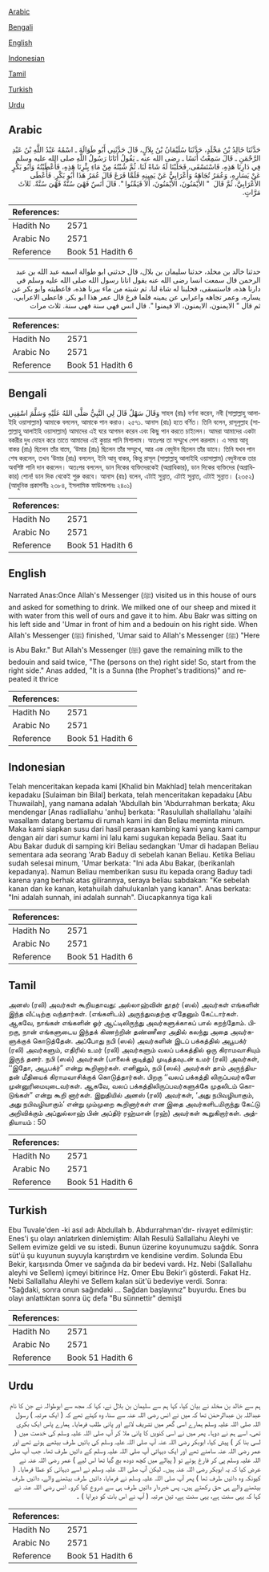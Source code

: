 [Arabic](#arabic)

[Bengali](#bengali)

[English](#english)

[Indonesian](#indonesian)

[Tamil](#tamil)

[Turkish](#turkish)

[Urdu](#urdu)

## Arabic


<div dir="rtl" lang="ar" style={{fontSize:'larger',backgroundColor:'#f8f9fa',padding:20}}>
حَدَّثَنَا خَالِدُ بْنُ مَخْلَدٍ، حَدَّثَنَا سُلَيْمَانُ بْنُ بِلاَلٍ، قَالَ حَدَّثَنِي أَبُو طَوَالَةَ ـ اسْمُهُ عَبْدُ اللَّهِ بْنُ عَبْدِ الرَّحْمَنِ ـ قَالَ سَمِعْتُ أَنَسًا ـ رضى الله عنه ـ يَقُولُ أَتَانَا رَسُولُ اللَّهِ صلى الله عليه وسلم فِي دَارِنَا هَذِهِ، فَاسْتَسْقَى، فَحَلَبْنَا لَهُ شَاةً لَنَا، ثُمَّ شُبْتُهُ مِنْ مَاءِ بِئْرِنَا هَذِهِ، فَأَعْطَيْتُهُ وَأَبُو بَكْرٍ عَنْ يَسَارِهِ، وَعُمَرُ تُجَاهَهُ وَأَعْرَابِيٌّ عَنْ يَمِينِهِ فَلَمَّا فَرَغَ قَالَ عُمَرُ هَذَا أَبُو بَكْرٍ‏.‏ فَأَعْطَى الأَعْرَابِيَّ، ثُمَّ قَالَ ‏ "‏ الأَيْمَنُونَ، الأَيْمَنُونَ، أَلاَ فَيَمِّنُوا ‏"‏‏.‏ قَالَ أَنَسٌ فَهْىَ سُنَّةٌ فَهْىَ سُنَّةٌ‏.‏ ثَلاَثَ مَرَّاتٍ‏.‏
</div>
<div style={{backgroundColor:'#f8f9fa',padding:20, marginBottom: 10}}><table> <thead> <tr> <th>References:</th> <th></th> </tr> </thead> <tbody><tr><td>Hadith No</td><td>2571</td></tr><tr><td>Arabic No</td><td>2571</td></tr><tr><td>Reference</td><td>Book 51 Hadith 6</td></tr></tbody></table></div>


<div dir="rtl" lang="ar" style={{fontSize:'larger',backgroundColor:'#f8f9fa',padding:20}}>
حدثنا خالد بن مخلد، حدثنا سليمان بن بلال، قال حدثني ابو طوالة اسمه عبد الله بن عبد الرحمن قال سمعت انسا رضى الله عنه يقول اتانا رسول الله صلى الله عليه وسلم في دارنا هذه، فاستسقى، فحلبنا له شاة لنا، ثم شبته من ماء بيرنا هذه، فاعطيته وابو بكر عن يساره، وعمر تجاهه واعرابي عن يمينه فلما فرغ قال عمر هذا ابو بكر. فاعطى الاعرابي، ثم قال " الايمنون، الايمنون، الا فيمنوا ". قال انس فهى سنة فهى سنة. ثلاث مرات
</div>
<div style={{backgroundColor:'#f8f9fa',padding:20, marginBottom: 10}}><table> <thead> <tr> <th>References:</th> <th></th> </tr> </thead> <tbody><tr><td>Hadith No</td><td>2571</td></tr><tr><td>Arabic No</td><td>2571</td></tr><tr><td>Reference</td><td>Book 51 Hadith 6</td></tr></tbody></table></div>

## Bengali


<div dir="ltr" lang="bn" style={{fontSize:'larger',backgroundColor:'#f8f9fa',padding:20}}>
وَقَالَ سَهْلٌ قَالَ لِي النَّبِيُّ صَلَّى اللهُ عَلَيْهِ وَسَلَّمَ اسْقِنِي সাহল (রাঃ) বর্ণনা করেন, নবী (সাল্লাল্লাহু আলাইহি ওয়াসাল্লাম) আমাকে বললেন, আমাকে পান করাও। ২৫৭১. আনাস (রাঃ) হতে বর্ণিত। তিনি বলেন, রাসূলুল্লাহ (সাল্লাল্লাহু আলাইহি ওয়াসাল্লাম) আমাদের এই ঘরে আগমন করেন এবং কিছু পান করতে চাইলেন। আমরা আমাদের একটা বকরীর দুধ দোহন করে তাতে আমাদের এই কুয়ার পানি মিশালাম। অতঃপর তা সম্মুখে পেশ করলাম। এ সময় আবূ বাকর (রাঃ) ছিলেন তাঁর বামে, ‘উমার (রাঃ) ছিলেন তাঁর সম্মুখে, আর এক বেদুঈন ছিলেন তাঁর ডানে। তিনি যখন পান শেষ করলেন, তখন ‘উমার (রাঃ) বললেন, ইনি আবূ বাকর, কিন্তু রাসূল (সাল্লাল্লাহু আলাইহি ওয়াসাল্লাম) বেদুঈনকে তার অবশিষ্ট পানি দান করলেন। অতঃপর বললেন, ডান দিকের ব্যক্তিদেরকেই (অগ্রাধিকার), ডান দিকের ব্যক্তিদের (অগ্রাধিকার) শোন! ডান দিক থেকেই শুরু করবে। আনাস (রাঃ) বলেন, এটাই সুন্নাত, এটাই সুন্নাত, এটাই সুন্নাত। (২৩৫২) (আধুনিক প্রকাশনীঃ ২৩৮৪, ইসলামিক ফাউন্ডেশনঃ ২৪০১)
</div>
<div style={{backgroundColor:'#f8f9fa',padding:20, marginBottom: 10}}><table> <thead> <tr> <th>References:</th> <th></th> </tr> </thead> <tbody><tr><td>Hadith No</td><td>2571</td></tr><tr><td>Arabic No</td><td>2571</td></tr><tr><td>Reference</td><td>Book 51 Hadith 6</td></tr></tbody></table></div>

## English


<div dir="ltr" lang="en" style={{fontSize:'larger',backgroundColor:'#f8f9fa',padding:20}}>
Narrated Anas:Once Allah's Messenger (ﷺ) visited us in this house of ours and asked for something to drink. We milked one of our sheep and mixed it with water from this well of ours and gave it to him. Abu Bakr was sitting on his left side and 'Umar in front of him and a bedouin on his right side. When Allah's Messenger (ﷺ) finished, 'Umar said to Allah's Messenger (ﷺ) "Here is Abu Bakr." But Allah's Messenger (ﷺ) gave the remaining milk to the bedouin and said twice, "The (persons on the) right side! So, start from the right side." Anas added, "It is a Sunna (the Prophet's traditions)" and repeated it thrice
</div>
<div style={{backgroundColor:'#f8f9fa',padding:20, marginBottom: 10}}><table> <thead> <tr> <th>References:</th> <th></th> </tr> </thead> <tbody><tr><td>Hadith No</td><td>2571</td></tr><tr><td>Arabic No</td><td>2571</td></tr><tr><td>Reference</td><td>Book 51 Hadith 6</td></tr></tbody></table></div>

## Indonesian


<div dir="ltr" lang="id" style={{fontSize:'larger',backgroundColor:'#f8f9fa',padding:20}}>
Telah menceritakan kepada kami [Khalid bin Makhlad] telah menceritakan kepadaku [Sulaiman bin Bilal] berkata, telah menceritakan kepadaku [Abu Thuwailah], yang namana adalah 'Abdullah bin 'Abdurrahman berkata; Aku mendengar [Anas radliallahu 'anhu] berkata: "Rasulullah shallallahu 'alaihi wasallam datang bertamu di rumah kami ini dan Beliau meminta minum. Maka kami siapkan susu dari hasil perasan kambing kami yang kami campur dengan air dari sumur kami ini lalu kami sugukan kepada Beliau. Saat itu Abu Bakar duduk di samping kiri Beliau sedangkan 'Umar di hadapan Beliau sementara ada seorang 'Arab Baduy di sebelah kanan Beliau. Ketika Beliau sudah selesai minum, 'Umar berkata: "Ini ada Abu Bakar, (berikanlah kepadanya). Namun Beliau memberikan susu itu kepada orang Baduy tadi karena yang berhak atas gilirannya, seraya beliau sabdakan: "Ke sebelah kanan dan ke kanan, ketahuilah dahulukanlah yang kanan". Anas berkata: "Ini adalah sunnah, ini adalah sunnah". Diucapkannya tiga kali
</div>
<div style={{backgroundColor:'#f8f9fa',padding:20, marginBottom: 10}}><table> <thead> <tr> <th>References:</th> <th></th> </tr> </thead> <tbody><tr><td>Hadith No</td><td>2571</td></tr><tr><td>Arabic No</td><td>2571</td></tr><tr><td>Reference</td><td>Book 51 Hadith 6</td></tr></tbody></table></div>

## Tamil


<div dir="ltr" lang="ta" style={{fontSize:'larger',backgroundColor:'#f8f9fa',padding:20}}>
அனஸ் (ரலி) அவர்கள் கூறியதாவது: அல்லாஹ்வின் தூதர் (ஸல்) அவர்கள் எங்களின் இந்த வீட்டிற்கு வந்தார்கள். (எங்களிடம்) அருந்துவதற்கு ஏதேனும் கேட்டார்கள். ஆகவே, நாங்கள் எங்களின் ஓர் ஆட்டிலிருந்து அவர்களுக்காகப் பால் கறந்தோம். பிறகு, நான் எங்களுடைய இந்தக் கிணற்றின் தண்ணீரை அதில் கலந்து அதை அவர்களுக்குக் கொடுத்தேன். அப்போது நபி (ஸல்) அவர்களின் இடப் பக்கத்தில் அபூபக்ர் (ரலி) அவர்களும், எதிரில் உமர் (ரலி) அவர்களும் வலப் பக்கத்தில் ஒரு கிராமவாசியும் இருந் தனர். நபி (ஸல்) அவர்கள் (பாலைக் குடித்து) முடித்தவுடன் உமர் (ரலி) அவர்கள், ‘‘இதோ, அபூபக்ர்” என்று கூறினார்கள். எனினும், நபி (ஸல்) அவர்கள் தாம் அருந்தியதன் மீதியைக் கிராமவாசிக்குக் கொடுத்தார்கள். பிறகு ‘‘வலப் பக்கத்தி லிருப்பவர்களே முன்னுரிமையுடைவர்கள். ஆகவே, வலப் பக்கத்திலிருப்பவர்களுக்கே முதலிடம் கொடுங்கள்” என்று கூறி னார்கள். இறுதியில் அனஸ் (ரலி) அவர்கள், ‘அது நபிவழியாகும், அது நபிவழியாகும்’ என்று மும்முறை கூறினார்கள் என இதை அவர்களிடமிருந்து கேட்டு அறிவிக்கும் அப்துல்லாஹ் பின் அப்திர் ரஹ்மான் (ரஹ்) அவர்கள் கூறுகிறார்கள். அத்தியாயம் : 50
</div>
<div style={{backgroundColor:'#f8f9fa',padding:20, marginBottom: 10}}><table> <thead> <tr> <th>References:</th> <th></th> </tr> </thead> <tbody><tr><td>Hadith No</td><td>2571</td></tr><tr><td>Arabic No</td><td>2571</td></tr><tr><td>Reference</td><td>Book 51 Hadith 6</td></tr></tbody></table></div>

## Turkish


<div dir="ltr" lang="tr" style={{fontSize:'larger',backgroundColor:'#f8f9fa',padding:20}}>
Ebu Tuvale'den -ki asıl adı Abdullah b. Abdurrahman'dır- rivayet edilmiştir: Enes'i şu olayı anlatırken dinlemiştim: Allah Resulü Sallallahu Aleyhi ve Sellem evimize geldi ve su istedi. Bunun üzerine koyunumuzu sağdık. Sonra süt'ü şu kuyunun suyuyla karıştırdım ve kendisine verdim. Solunda Ebu Bekir, karşısında Ömer ve sağında da bir bedevi vardı. Hz. Nebi (Sallallahu aleyhi ve Sellem) içmeyi bitirince Hz. Omer Ebu Bekir'i gösterdi. Fakat Hz. Nebi Sallallahu Aleyhi ve Sellem kalan süt'ü bedeviye verdi. Sonra: "Sağdaki, sonra onun sağındaki ... Sağdan başlayınız" buyurdu. Enes bu olayı anlattıktan sonra üç defa "Bu sünnettir" demişti
</div>
<div style={{backgroundColor:'#f8f9fa',padding:20, marginBottom: 10}}><table> <thead> <tr> <th>References:</th> <th></th> </tr> </thead> <tbody><tr><td>Hadith No</td><td>2571</td></tr><tr><td>Arabic No</td><td>2571</td></tr><tr><td>Reference</td><td>Book 51 Hadith 6</td></tr></tbody></table></div>

## Urdu


<div dir="rtl" lang="ur" style={{fontSize:'larger',backgroundColor:'#f8f9fa',padding:20}}>
ہم سے خالد بن مخلد نے بیان کیا، کہا ہم سے سلیمان بن بلال نے، کہا کہ مجھ سے ابوطوالہ نے جن کا نام عبداللہ بن عبدالرحمٰن تھا کہ میں نے انس رضی اللہ عنہ سے سنا، وہ کہتے تھے کہ ( ایک مرتبہ ) رسول اللہ صلی اللہ علیہ وسلم ہمارے اسی گھر میں تشریف لائے اور پانی طلب فرمایا۔ ہمارے پاس ایک بکری تھی، اسے ہم نے دوہا۔ پھر میں نے اسی کنویں کا پانی ملا کر آپ صلی اللہ علیہ وسلم کی خدمت میں ( لسی بنا کر ) پیش کیا، ابوبکر رضی اللہ عنہ آپ صلی اللہ علیہ وسلم کی بائیں طرف بیٹھے ہوئے تھے اور عمر رضی اللہ عنہ سامنے تھے اور ایک دیہاتی آپ صلی اللہ علیہ وسلم کے دائیں طرف تھا۔ جب آپ صلی اللہ علیہ وسلم پی کر فارغ ہوئے تو ( پیالے میں کچھ دودھ بچ گیا تھا اس لیے ) عمر رضی اللہ عنہ نے عرض کیا کہ یہ ابوبکر رضی اللہ عنہ ہیں۔ لیکن آپ صلی اللہ علیہ وسلم نے اسے دیہاتی کو عطا فرمایا۔ ( کیونکہ وہ دائیں طرف تھا ) پھر آپ صلی اللہ علیہ وسلم نے فرمایا، دائیں طرف بیٹھنے والے، دائیں طرف بیٹھنے والے ہی حق رکھتے ہیں۔ پس خبردار دائیں طرف ہی سے شروع کیا کرو۔ انس رضی اللہ عنہ نے کہا کہ یہی سنت ہے، یہی سنت ہے، تین مرتبہ ( آپ نے اس بات کو دہرایا ) ۔
</div>
<div style={{backgroundColor:'#f8f9fa',padding:20, marginBottom: 10}}><table> <thead> <tr> <th>References:</th> <th></th> </tr> </thead> <tbody><tr><td>Hadith No</td><td>2571</td></tr><tr><td>Arabic No</td><td>2571</td></tr><tr><td>Reference</td><td>Book 51 Hadith 6</td></tr></tbody></table></div>